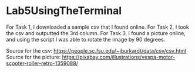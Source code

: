 # Lab5UsingTheTerminal
For Task 1, I downloaded a sample csv that I found online. 
For Task 2, I took the csv and outputted the 3rd column.
For Task 3, I found a picture online, and using the script I was able to rotate the image by 90 degrees.  

Source for the csv:  https://people.sc.fsu.edu/~jburkardt/data/csv/csv.html
Source for the picture: https://pixabay.com/illustrations/vespa-motor-scooter-roller-retro-1359088/
